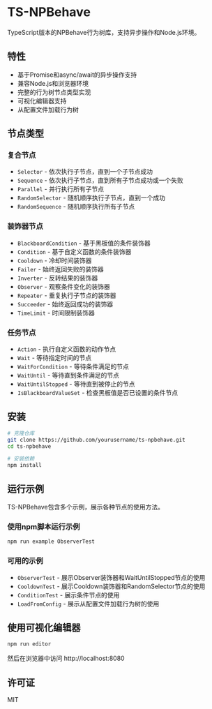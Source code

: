# TS-NPBehave

TypeScript版本的NPBehave行为树库，支持异步操作和Node.js环境。

## 特性

- 基于Promise和async/await的异步操作支持
- 兼容Node.js和浏览器环境
- 完整的行为树节点类型实现
- 可视化编辑器支持
- 从配置文件加载行为树

## 节点类型

### 复合节点

- `Selector` - 依次执行子节点，直到一个子节点成功
- `Sequence` - 依次执行子节点，直到所有子节点成功或一个失败
- `Parallel` - 并行执行所有子节点
- `RandomSelector` - 随机顺序执行子节点，直到一个成功
- `RandomSequence` - 随机顺序执行所有子节点

### 装饰器节点

- `BlackboardCondition` - 基于黑板值的条件装饰器
- `Condition` - 基于自定义函数的条件装饰器
- `Cooldown` - 冷却时间装饰器
- `Failer` - 始终返回失败的装饰器
- `Inverter` - 反转结果的装饰器
- `Observer` - 观察条件变化的装饰器
- `Repeater` - 重复执行子节点的装饰器
- `Succeeder` - 始终返回成功的装饰器
- `TimeLimit` - 时间限制装饰器

### 任务节点

- `Action` - 执行自定义函数的动作节点
- `Wait` - 等待指定时间的节点
- `WaitForCondition` - 等待条件满足的节点
- `WaitUntil` - 等待直到条件满足的节点
- `WaitUntilStopped` - 等待直到被停止的节点
- `IsBlackboardValueSet` - 检查黑板值是否已设置的条件节点

## 安装

```bash
# 克隆仓库
git clone https://github.com/yourusername/ts-npbehave.git
cd ts-npbehave

# 安装依赖
npm install
```

## 运行示例

TS-NPBehave包含多个示例，展示各种节点的使用方法。

### 使用npm脚本运行示例

```bash
npm run example ObserverTest
```

### 可用的示例

- `ObserverTest` - 展示Observer装饰器和WaitUntilStopped节点的使用
- `CooldownTest` - 展示Cooldown装饰器和RandomSelector节点的使用
- `ConditionTest` - 展示条件节点的使用
- `LoadFromConfig` - 展示从配置文件加载行为树的使用

## 使用可视化编辑器

```bash
npm run editor
```

然后在浏览器中访问 http://localhost:8080

## 许可证

MIT 